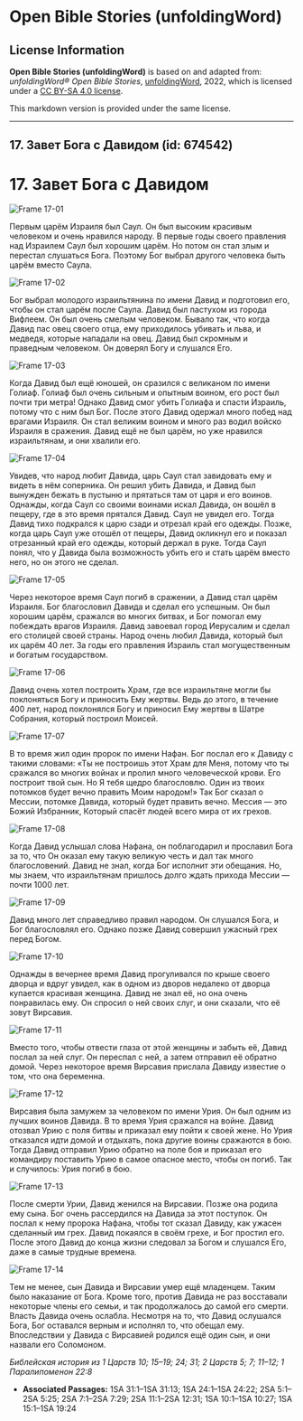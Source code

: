 # Open Bible Stories (unfoldingWord)

## License Information

**Open Bible Stories (unfoldingWord)** is based on and adapted from: _unfoldingWord® Open Bible Stories_, [unfoldingWord](https://unfoldingword.org/utw), 2022, which is licensed under a [CC BY-SA 4.0 license](https://creativecommons.org/licenses/by-sa/4.0/legalcode.en).

This markdown version is provided under the same license.



--------------------------------

## 17. Завет Бога с Давидом (id: 674542)

17\. Завет Бога с Давидом
=========================

![Frame 17-01](https://cdn.door43.org/obs/jpg/360px/obs-en-17-01.jpg)

Первым царём Израиля был Саул. Он был высоким красивым человеком и очень нравился народу. В первые годы своего правления над Израилем Саул был хорошим царём. Но потом он стал злым и перестал слушаться Бога. Поэтому Бог выбрал другого человека быть царём вместо Саула.

![Frame 17-02](https://cdn.door43.org/obs/jpg/360px/obs-en-17-02.jpg)

Бог выбрал молодого израильтянина по имени Давид и подготовил его, чтобы он стал царём после Саула. Давид был пастухом из города Вифлеем. Он был очень смелым человеком. Бывало так, что когда Давид пас овец своего отца, ему приходилось убивать и льва, и медведя, которые нападали на овец. Давид был скромным и праведным человеком. Он доверял Богу и слушался Его.

![Frame 17-03](https://cdn.door43.org/obs/jpg/360px/obs-en-17-03.jpg)

Когда Давид был ещё юношей, он сразился с великаном по имени Голиаф. Голиаф был очень сильным и опытным воином, его рост был почти три метра! Однако Давид смог убить Голиафа и спасти Израиль, потому что с ним был Бог. После этого Давид одержал много побед над врагами Израиля. Он стал великим воином и много раз водил войско Израиля в сражения. Давид ещё не был царём, но уже нравился израильтянам, и они хвалили его.

![Frame 17-04](https://cdn.door43.org/obs/jpg/360px/obs-en-17-04.jpg)

Увидев, что народ любит Давида, царь Саул стал завидовать ему и видеть в нём соперника. Он решил убить Давида, и Давид был вынужден бежать в пустыню и прятаться там от царя и его воинов. Однажды, когда Саул со своими воинами искал Давида, он вошёл в пещеру, где в это время прятался Давид. Саул не увидел его. Тогда Давид тихо подкрался к царю сзади и отрезал край его одежды. Позже, когда царь Саул уже отошёл от пещеры, Давид окликнул его и показал отрезанный край его одежды, который держал в руке. Тогда Саул понял, что у Давида была возможность убить его и стать царём вместо него, но он этого не сделал.

![Frame 17-05](https://cdn.door43.org/obs/jpg/360px/obs-en-17-05.jpg)

Через некоторое время Саул погиб в сражении, а Давид стал царём Израиля. Бог благословил Давида и сделал его успешным. Он был хорошим царём, сражался во многих битвах, и Бог помогал ему побеждать врагов Израиля. Давид завоевал город Иерусалим и сделал его столицей своей страны. Народ очень любил Давида, который был их царём 40 лет. За годы его правления Израиль стал могущественным и богатым государством.

![Frame 17-06](https://cdn.door43.org/obs/jpg/360px/obs-en-17-06.jpg)

Давид очень хотел построить Храм, где все израильтяне могли бы поклоняться Богу и приносить Ему жертвы. Ведь до этого, в течение 400 лет, народ поклонялся Богу и приносил Ему жертвы в Шатре Собрания, который построил Моисей.

![Frame 17-07](https://cdn.door43.org/obs/jpg/360px/obs-en-17-07.jpg)

В то время жил один пророк по имени Нафан. Бог послал его к Давиду с такими словами: «Ты не построишь этот Храм для Меня, потому что ты сражался во многих войнах и пролил много человеческой крови. Его построит твой сын. Но Я тебя щедро благословлю. Один из твоих потомков будет вечно править Моим народом!» Так Бог сказал о Мессии, потомке Давида, который будет править вечно. Мессия — это Божий Избранник, Который спасёт людей всего мира от их грехов.

![Frame 17-08](https://cdn.door43.org/obs/jpg/360px/obs-en-17-08.jpg)

Когда Давид услышал слова Нафана, он поблагодарил и прославил Бога за то, что Он оказал ему такую великую честь и дал так много благословений. Давид не знал, когда Бог исполнит эти обещания. Но, мы знаем, что израильтянам пришлось долго ждать прихода Мессии — почти 1000 лет.

![Frame 17-09](https://cdn.door43.org/obs/jpg/360px/obs-en-17-09.jpg)

Давид много лет справедливо правил народом. Он слушался Бога, и Бог благословлял его. Однако позже Давид совершил ужасный грех перед Богом.

![Frame 17-10](https://cdn.door43.org/obs/jpg/360px/obs-en-17-10.jpg)

Однажды в вечернее время Давид прогуливался по крыше своего дворца и вдруг увидел, как в одном из дворов недалеко от дворца купается красивая женщина. Давид не знал её, но она очень понравилась ему. Он спросил о ней своих слуг, и они сказали, что её зовут Вирсавия.

![Frame 17-11](https://cdn.door43.org/obs/jpg/360px/obs-en-17-11.jpg)

Вместо того, чтобы отвести глаза от этой женщины и забыть её, Давид послал за ней слуг. Он переспал с ней, а затем отправил её обратно домой. Через некоторое время Вирсавия прислала Давиду известие о том, что она беременна.

![Frame 17-12](https://cdn.door43.org/obs/jpg/360px/obs-en-17-12.jpg)

Вирсавия была замужем за человеком по имени Урия. Он был одним из лучших воинов Давида. В то время Урия сражался на войне. Давид отозвал Урию с поля битвы и приказал ему пойти к своей жене. Но Урия отказался идти домой и отдыхать, пока другие воины сражаются в бою. Тогда Давид отправил Урию обратно на поле боя и приказал его командиру поставить Урию в самое опасное место, чтобы он погиб. Так и случилось: Урия погиб в бою.

![Frame 17-13](https://cdn.door43.org/obs/jpg/360px/obs-en-17-13.jpg)

После смерти Урии, Давид женился на Вирсавии. Позже она родила ему сына. Бог очень рассердился на Давида за этот поступок. Он послал к нему пророка Нафана, чтобы тот сказал Давиду, как ужасен сделанный им грех. Давид покаялся в своём грехе, и Бог простил его. После этого Давид до конца жизни следовал за Богом и слушался Его, даже в самые трудные времена.

![Frame 17-14](https://cdn.door43.org/obs/jpg/360px/obs-en-17-14.jpg)

Тем не менее, сын Давида и Вирсавии умер ещё младенцем. Таким было наказание от Бога. Кроме того, против Давида не раз восставали некоторые члены его семьи, и так продолжалось до самой его смерти. Власть Давида очень ослабла. Несмотря на то, что Давид ослушался Бога, Бог оставался верным и исполнял то, что обещал ему. Впоследствии у Давида с Вирсавией родился ещё один сын, и они назвали его Соломоном.

*Библейская история из 1 Царств 10; 15–19; 24; 31; 2 Царств 5; 7; 11–12; 1 Паралипоменон 22:8*

* **Associated Passages:** 1SA 31:1–1SA 31:13; 1SA 24:1–1SA 24:22; 2SA 5:1–2SA 5:25; 2SA 7:1–2SA 7:29; 2SA 11:1–2SA 12:31; 1SA 10:1–1SA 10:27; 1SA 15:1–1SA 19:24

